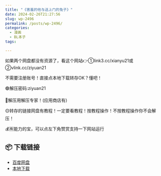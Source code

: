 ```yaml
---
title: "《害羞的他与送上门的兔子》"
date: 2024-02-26T21:27:56
slug: wp-2496
permalink: /posts/wp-2496/
categories:
  - 漫画
  - BL本子
tags:

---
```


如果两个网盘都没有资源了，看这个网站👉①link3.cc/xianyu21或②vlink.cc/ziyuan21

不需要注册账号！直接点本地下载转存OK？懂吧！

🟢解压密码:ziyuan21

🔵解压用解压专家！(应用商店有)

🟡转存的链接网盘有教程！一定要看教程！按教程操作！不按教程操作你不会解压！

💰🈶能力的宝，可以点左下角赞赏支持一下网站运行

## 📦 下载链接
- [百度网盘](https://blziyuan21.com/pay-download/2496?key=ed93656732&down_id=0)
- [本地下载](https://blziyuan21.com/pay-download/2496?key=ed93656732&down_id=1)

